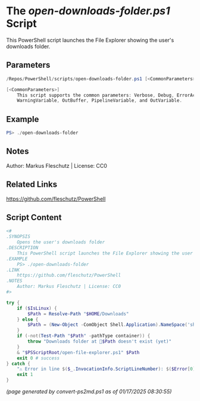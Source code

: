 The *open-downloads-folder.ps1* Script
===========================

This PowerShell script launches the File Explorer showing the user's downloads folder.

Parameters
----------
```powershell
/Repos/PowerShell/scripts/open-downloads-folder.ps1 [<CommonParameters>]

[<CommonParameters>]
    This script supports the common parameters: Verbose, Debug, ErrorAction, ErrorVariable, WarningAction, 
    WarningVariable, OutBuffer, PipelineVariable, and OutVariable.
```

Example
-------
```powershell
PS> ./open-downloads-folder

```

Notes
-----
Author: Markus Fleschutz | License: CC0

Related Links
-------------
https://github.com/fleschutz/PowerShell

Script Content
--------------
```powershell
<#
.SYNOPSIS
	Opens the user's downloads folder
.DESCRIPTION
	This PowerShell script launches the File Explorer showing the user's downloads folder.
.EXAMPLE
	PS> ./open-downloads-folder
.LINK
	https://github.com/fleschutz/PowerShell
.NOTES
	Author: Markus Fleschutz | License: CC0
#>

try {
	if ($IsLinux) {
		$Path = Resolve-Path "$HOME/Downloads"
	} else {
		$Path = (New-Object -ComObject Shell.Application).NameSpace('shell:Downloads').Self.Path
	}
	if (-not(Test-Path "$Path" -pathType container)) {
		throw "Downloads folder at 📂$Path doesn't exist (yet)"
	}
	& "$PSScriptRoot/open-file-explorer.ps1" $Path
	exit 0 # success
} catch {
	"⚠️ Error in line $($_.InvocationInfo.ScriptLineNumber): $($Error[0])"
	exit 1
}
```

*(page generated by convert-ps2md.ps1 as of 01/17/2025 08:30:55)*
